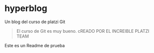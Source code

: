 # hyperblog
Un blog del curso de platzi Git


> El curso de Git es muy bueno.
> cREADO POR EL INCREIBLE PLATZI TEAM

Este es un Readme de prueba
